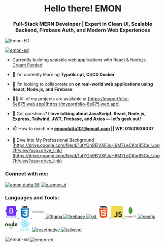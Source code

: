 <h1 align="center">Hello there! EMON</h1>
<h3 align="center">Full-Stack MERN Developer | Expert in Clean UI, Scalable Backend, Firebase Auth, and Modern Web Experiences</h3>

<p align="left"> <img src="https://komarev.com/ghpvc/?username=Emon-ED&label=Profile%20views&color=0e75b6&style=flat" alt="Emon-ED" /> </p>

<p align="left"> <a href="https://github.com/ryo-ma/github-profile-trophy"><img src="https://github-profile-trophy.vercel.app/?username=emon-ed" alt="emon-ed" /></a> </p>

- Currently building scalable web applications with React & Node.js. [Dream Funded](https://github.com/Emon-ED/Dream-Funded)

- 🌱 I’m currently learning **TypeScript, CI/CD Docker**

- 👯 I’m looking to collaborate on **on real-world web applications using React, Node.js, and Firebase**

- 👨‍💻 All of my projects are available at [https://myportfolio-6e875.web.app](https://myportfolio-6e875.web.app)

- 💬 Got questions? **I love talking about JavaScript, React, Node.js, Express, Tailwind, JWT, Firebase, and Axios — let’s geek out!**

- 📫 How to reach me **emondutta101@gmail.com || WP: 01531939037**

- 📄 Dive Into My Professional Background [https://drive.google.com/file/d/1utYOh9ElVXFJuH6M7LeCKmR5Ce_Uop7h/view?usp=drive_link](https://drive.google.com/file/d/1utYOh9ElVXFJuH6M7LeCKmR5Ce_Uop7h/view?usp=drive_link)

<h3 align="left">Connect with me:</h3>
<p align="left">
<a href="https://fb.com/emon.dutta.58" target="blank"><img align="center" src="https://raw.githubusercontent.com/rahuldkjain/github-profile-readme-generator/master/src/images/icons/Social/facebook.svg" alt="emon.dutta.58" height="30" width="40" /></a>
<a href="https://instagram.com/e_emon_d" target="blank"><img align="center" src="https://raw.githubusercontent.com/rahuldkjain/github-profile-readme-generator/master/src/images/icons/Social/instagram.svg" alt="e_emon_d" height="30" width="40" /></a>
</p>

<h3 align="left">Languages and Tools:</h3>
<p align="left"> <a href="https://getbootstrap.com" target="_blank" rel="noreferrer"> <img src="https://raw.githubusercontent.com/devicons/devicon/master/icons/bootstrap/bootstrap-plain-wordmark.svg" alt="bootstrap" width="40" height="40"/> </a> <a href="https://www.w3schools.com/css/" target="_blank" rel="noreferrer"> <img src="https://raw.githubusercontent.com/devicons/devicon/master/icons/css3/css3-original-wordmark.svg" alt="css3" width="40" height="40"/> </a> <a href="https://expressjs.com" target="_blank" rel="noreferrer"> <img src="https://raw.githubusercontent.com/devicons/devicon/master/icons/express/express-original-wordmark.svg" alt="express" width="40" height="40"/> </a> <a href="https://www.figma.com/" target="_blank" rel="noreferrer"> <img src="https://www.vectorlogo.zone/logos/figma/figma-icon.svg" alt="figma" width="40" height="40"/> </a> <a href="https://firebase.google.com/" target="_blank" rel="noreferrer"> <img src="https://www.vectorlogo.zone/logos/firebase/firebase-icon.svg" alt="firebase" width="40" height="40"/> </a> <a href="https://git-scm.com/" target="_blank" rel="noreferrer"> <img src="https://www.vectorlogo.zone/logos/git-scm/git-scm-icon.svg" alt="git" width="40" height="40"/> </a> <a href="https://www.w3.org/html/" target="_blank" rel="noreferrer"> <img src="https://raw.githubusercontent.com/devicons/devicon/master/icons/html5/html5-original-wordmark.svg" alt="html5" width="40" height="40"/> </a> <a href="https://developer.mozilla.org/en-US/docs/Web/JavaScript" target="_blank" rel="noreferrer"> <img src="https://raw.githubusercontent.com/devicons/devicon/master/icons/javascript/javascript-original.svg" alt="javascript" width="40" height="40"/> </a> <a href="https://www.mongodb.com/" target="_blank" rel="noreferrer"> <img src="https://raw.githubusercontent.com/devicons/devicon/master/icons/mongodb/mongodb-original-wordmark.svg" alt="mongodb" width="40" height="40"/> </a> <a href="https://nextjs.org/" target="_blank" rel="noreferrer"> <img src="https://cdn.worldvectorlogo.com/logos/nextjs-2.svg" alt="nextjs" width="40" height="40"/> </a> <a href="https://nodejs.org" target="_blank" rel="noreferrer"> <img src="https://raw.githubusercontent.com/devicons/devicon/master/icons/nodejs/nodejs-original-wordmark.svg" alt="nodejs" width="40" height="40"/> </a> <a href="https://reactjs.org/" target="_blank" rel="noreferrer"> <img src="https://raw.githubusercontent.com/devicons/devicon/master/icons/react/react-original-wordmark.svg" alt="react" width="40" height="40"/> </a> <a href="https://reactnative.dev/" target="_blank" rel="noreferrer"> <img src="https://reactnative.dev/img/header_logo.svg" alt="reactnative" width="40" height="40"/> </a> <a href="https://tailwindcss.com/" target="_blank" rel="noreferrer"> <img src="https://www.vectorlogo.zone/logos/tailwindcss/tailwindcss-icon.svg" alt="tailwind" width="40" height="40"/> </a> </p>

<p><img align="left" src="https://github-readme-stats.vercel.app/api/top-langs?username=emon-ed&show_icons=true&locale=en&layout=compact" alt="emon-ed" /></p>

<p>&nbsp;<img align="center" src="https://github-readme-stats.vercel.app/api?username=emon-ed&show_icons=true&locale=en" alt="emon-ed" /></p>
